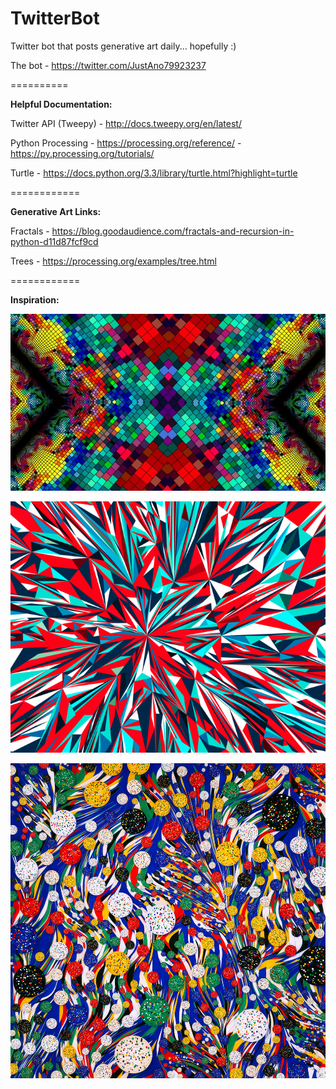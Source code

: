 # TwitterBot
Twitter bot that posts generative art daily... hopefully :)

The bot - https://twitter.com/JustAno79923237

==========

**Helpful Documentation:**

Twitter API (Tweepy) - http://docs.tweepy.org/en/latest/

Python Processing - https://processing.org/reference/
                  - https://py.processing.org/tutorials/

Turtle - https://docs.python.org/3.3/library/turtle.html?highlight=turtle

============

**Generative Art Links:**

Fractals - https://blog.goodaudience.com/fractals-and-recursion-in-python-d11d87fcf9cd

Trees - https://processing.org/examples/tree.html

============

**Inspiration:**

![](Inspiration/1_zMSR6lwGpWySHyxC5kagFA.jpg)

![](Inspiration/Absolut-Cracking-02AB016-12k-04-Final-3000x3000-e1538337528413-695x554.png)

![](Inspiration/mantel_blue_173646.png)
